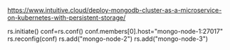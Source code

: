 https://www.intuitive.cloud/deploy-mongodb-cluster-as-a-microservice-on-kubernetes-with-persistent-storage/



rs.initiate()
conf=rs.conf()
conf.members[0].host="mongo-node-1:27017"
rs.reconfig(conf)
rs.add("mongo-node-2")
rs.add("mongo-node-3")
